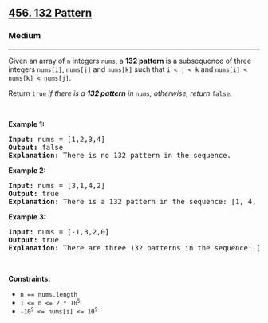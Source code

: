 <h2><a href="https://leetcode.com/problems/132-pattern/">456. 132 Pattern</a></h2><h3>Medium</h3><hr><div style="user-select: auto;"><p style="user-select: auto;">Given an array of <code style="user-select: auto;">n</code> integers <code style="user-select: auto;">nums</code>, a <strong style="user-select: auto;">132 pattern</strong> is a subsequence of three integers <code style="user-select: auto;">nums[i]</code>, <code style="user-select: auto;">nums[j]</code> and <code style="user-select: auto;">nums[k]</code> such that <code style="user-select: auto;">i &lt; j &lt; k</code> and <code style="user-select: auto;">nums[i] &lt; nums[k] &lt; nums[j]</code>.</p>

<p style="user-select: auto;">Return <code style="user-select: auto;">true</code><em style="user-select: auto;"> if there is a <strong style="user-select: auto;">132 pattern</strong> in </em><code style="user-select: auto;">nums</code><em style="user-select: auto;">, otherwise, return </em><code style="user-select: auto;">false</code><em style="user-select: auto;">.</em></p>

<p style="user-select: auto;">&nbsp;</p>
<p style="user-select: auto;"><strong style="user-select: auto;">Example 1:</strong></p>

<pre style="user-select: auto;"><strong style="user-select: auto;">Input:</strong> nums = [1,2,3,4]
<strong style="user-select: auto;">Output:</strong> false
<strong style="user-select: auto;">Explanation:</strong> There is no 132 pattern in the sequence.
</pre>

<p style="user-select: auto;"><strong style="user-select: auto;">Example 2:</strong></p>

<pre style="user-select: auto;"><strong style="user-select: auto;">Input:</strong> nums = [3,1,4,2]
<strong style="user-select: auto;">Output:</strong> true
<strong style="user-select: auto;">Explanation:</strong> There is a 132 pattern in the sequence: [1, 4, 2].
</pre>

<p style="user-select: auto;"><strong style="user-select: auto;">Example 3:</strong></p>

<pre style="user-select: auto;"><strong style="user-select: auto;">Input:</strong> nums = [-1,3,2,0]
<strong style="user-select: auto;">Output:</strong> true
<strong style="user-select: auto;">Explanation:</strong> There are three 132 patterns in the sequence: [-1, 3, 2], [-1, 3, 0] and [-1, 2, 0].
</pre>

<p style="user-select: auto;">&nbsp;</p>
<p style="user-select: auto;"><strong style="user-select: auto;">Constraints:</strong></p>

<ul style="user-select: auto;">
	<li style="user-select: auto;"><code style="user-select: auto;">n == nums.length</code></li>
	<li style="user-select: auto;"><code style="user-select: auto;">1 &lt;= n &lt;= 2 * 10<sup style="user-select: auto;">5</sup></code></li>
	<li style="user-select: auto;"><code style="user-select: auto;">-10<sup style="user-select: auto;">9</sup> &lt;= nums[i] &lt;= 10<sup style="user-select: auto;">9</sup></code></li>
</ul>
</div>